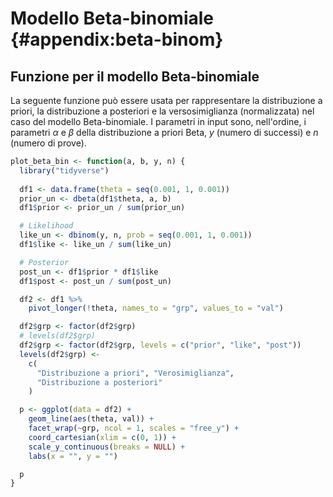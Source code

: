 # Modello Beta-binomiale {#appendix:beta-binom}



## Funzione per il modello Beta-binomiale

La seguente funzione può essere usata per rappresentare la distribuzione a priori, la distribuzione a posteriori e la versosimiglianza (normalizzata) nel caso del modello Beta-binomiale. I parametri in input sono, nell'ordine, i parametri $\alpha$ e $\beta$ della distribuzione a priori Beta, $y$ (numero di successi) e $n$ (numero di prove).


```r
plot_beta_bin <- function(a, b, y, n) {
  library("tidyverse")
  
  df1 <- data.frame(theta = seq(0.001, 1, 0.001))
  prior_un <- dbeta(df1$theta, a, b)
  df1$prior <- prior_un / sum(prior_un)

  # Likelihood
  like_un <- dbinom(y, n, prob = seq(0.001, 1, 0.001))
  df1$like <- like_un / sum(like_un)

  # Posterior
  post_un <- df1$prior * df1$like
  df1$post <- post_un / sum(post_un)

  df2 <- df1 %>%
    pivot_longer(!theta, names_to = "grp", values_to = "val")

  df2$grp <- factor(df2$grp)
  # levels(df2$grp)
  df2$grp <- factor(df2$grp, levels = c("prior", "like", "post"))
  levels(df2$grp) <-
    c(
      "Distribuzione a priori", "Verosimiglianza",
      "Distribuzione a posteriori"
    )

  p <- ggplot(data = df2) +
    geom_line(aes(theta, val)) +
    facet_wrap(~grp, ncol = 1, scales = "free_y") +
    coord_cartesian(xlim = c(0, 1)) +
    scale_y_continuous(breaks = NULL) +
    labs(x = "", y = "")

  p
}
```




